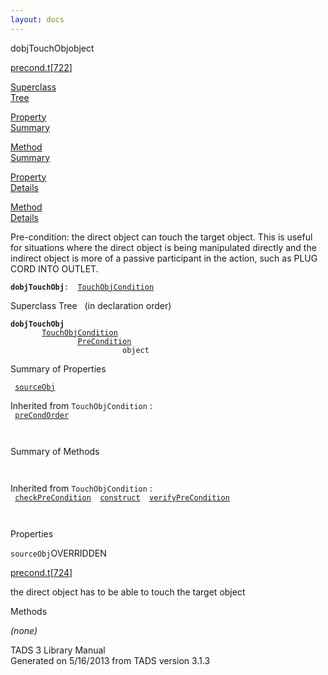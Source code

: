 ```yaml
---
layout: docs
---
```

<span class="title">dobjTouchObj</span><span class="type">object</span>

[precond.t](../file/precond.t.html)\[[722](../source/precond.t.html#722)\]

[Superclass  
Tree](#_SuperClassTree_)

[Property  
Summary](#_PropSummary_)

[Method  
Summary](#_MethodSummary_)

[Property  
Details](#_Properties_)

[Method  
Details](#_Methods_)

<div class="fdesc">

Pre-condition: the direct object can touch the target object. This is
useful for situations where the direct object is being manipulated
directly and the indirect object is more of a passive participant in the
action, such as PLUG CORD INTO OUTLET.

**`dobjTouchObj`**` :   `[`TouchObjCondition`](../object/TouchObjCondition.html)

</div>

<span id="_SuperClassTree_"></span>

<div class="mjhd">

<span class="hdln">Superclass Tree</span>   (in declaration order)

</div>

**`dobjTouchObj`**  
`         `[`TouchObjCondition`](../object/TouchObjCondition.html)  
`                 `[`PreCondition`](../object/PreCondition.html)  
`                         object`  
<span id="_PropSummary_"></span>

<div class="mjhd">

<span class="hdln">Summary of Properties</span>  

</div>

` `[`sourceObj`](#sourceObj)`  `

Inherited from `TouchObjCondition` :  
` `[`preCondOrder`](../object/TouchObjCondition.html#preCondOrder)`  `

` `

<span id="_MethodSummary_"></span>

<div class="mjhd">

<span class="hdln">Summary of Methods</span>  

</div>

` `

Inherited from `TouchObjCondition` :  
` `[`checkPreCondition`](../object/TouchObjCondition.html#checkPreCondition)`  `[`construct`](../object/TouchObjCondition.html#construct)`  `[`verifyPreCondition`](../object/TouchObjCondition.html#verifyPreCondition)`  `

` `

<span id="_Properties_"></span>

<div class="mjhd">

<span class="hdln">Properties</span>  

</div>

<span id="sourceObj"></span>

`sourceObj`<span class="rem">OVERRIDDEN</span>

[precond.t](../file/precond.t.html)\[[724](../source/precond.t.html#724)\]

<div class="desc">

the direct object has to be able to touch the target object

</div>

<span id="_Methods_"></span>

<div class="mjhd">

<span class="hdln">Methods</span>  

</div>

*(none)*

<div class="ftr">

TADS 3 Library Manual  
Generated on 5/16/2013 from TADS version 3.1.3

</div>
